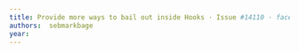 ```yaml
---
title: Provide more ways to bail out inside Hooks · Issue #14110 · facebook/react
authors:  sebmarkbage
year: 
---
```


